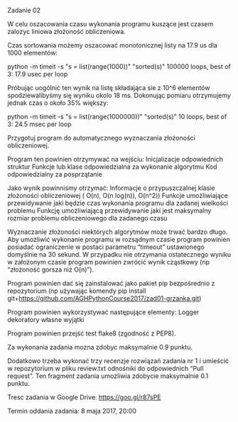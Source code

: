 Zadanie 02

W celu oszacowania czasu wykonania programu kuszące jest czasem zalozyc liniowa złożoność obliczeniowa.

Czas sortowania możemy oszacować monotonicznej listy na 17.9 us dla 1000 elementów:

python -m timeit -s "s = list(range(1000))" "sorted(s)"                                                                                                   100000 loops, best of 3: 17.9 usec per loop

Próbując uogólnić ten wynik na listę składająca sie z 10^6 elementów spodziewalibyśmy się wyniku okolo 18 ms. Dokonując pomiaru otrzymujemy jednak czas o około 35% większy: 

python -m timeit -s "s = list(range(1000000))" "sorted(s)"                                                                                                10 loops, best of 3: 24.5 msec per loop

Przygotuj program do automatycznego wyznaczania złożoności obliczeniowej.

Program ten powinien otrzymywać na wejściu:
Inicjalizacje odpowiednich struktur
Funkcje lub klase odpowiedzialna za wykonanie algorytmu
Kod odpowiedzialny za posprzątanie

Jako wynik powinniśmy otrzymać:
Informacje o przypuszczalnej klasie złożoności obliczeniowej ( O(n), O(n log(n)), O(n^2))
Funkcje umożliwiające przewidywanie jaki będzie czas wykonania programu dla zadanej wielkości problemu
Funkcję umożliwiającą przewidywanie jaki jest maksymalny rozmiar problemu obliczeniowego dla zadanego czasu

Wyznaczanie złożoności niektórych algorytmów może trwać bardzo długo. Aby umożliwić wykonanie programu w rozsądnym czasie program powinien posiadać ograniczenie w postaci parametru “timeout” ustawionego domyślnie na 30 sekund. W przypadku nie otrzymania ostatecznego wyniku w założonym czasie program powinien zwrócić wynik cząstkowy (np “złożoność gorsza niż O(n)”).

Program powinien dać się zainstalować jako pakiet pip bezpośrednio z repozytorium (np używając komendy 
pip install git+https://github.com/AGHPythonCourse2017/zad01-grzanka.git)

Program powinien wykorzystywać następujące elementy:
Logger
dekoratory
własne wyjątki

Program powinien przejść test flake8 (zgodność z PEP8).

Za wykonania zadania mozna zdobyc maksymalnie 0.9 punktu.

Dodatkowo trzeba wykonać trzy recenzje rozwiązań zadania nr 1 i umieścić w repozytorium w pliku review.txt odnośniki do odpowiednich “Pull request”. Ten fragment zadania umożliwia zdobycie maksymalnie 0.1 punktu.

Tresc zadania w Google Drive: https://goo.gl/r87sPE

Termin oddania zadania: 8 maja 2017, 20:00